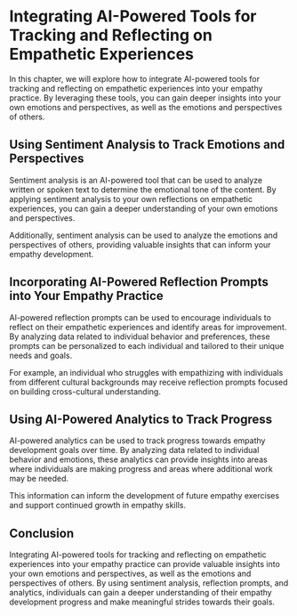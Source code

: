 # Integrating AI-Powered Tools for Tracking and Reflecting on Empathetic Experiences

In this chapter, we will explore how to integrate AI-powered tools for tracking and reflecting on empathetic experiences into your empathy practice. By leveraging these tools, you can gain deeper insights into your own emotions and perspectives, as well as the emotions and perspectives of others.

Using Sentiment Analysis to Track Emotions and Perspectives
-----------------------------------------------------------

Sentiment analysis is an AI-powered tool that can be used to analyze written or spoken text to determine the emotional tone of the content. By applying sentiment analysis to your own reflections on empathetic experiences, you can gain a deeper understanding of your own emotions and perspectives.

Additionally, sentiment analysis can be used to analyze the emotions and perspectives of others, providing valuable insights that can inform your empathy development.

Incorporating AI-Powered Reflection Prompts into Your Empathy Practice
----------------------------------------------------------------------

AI-powered reflection prompts can be used to encourage individuals to reflect on their empathetic experiences and identify areas for improvement. By analyzing data related to individual behavior and preferences, these prompts can be personalized to each individual and tailored to their unique needs and goals.

For example, an individual who struggles with empathizing with individuals from different cultural backgrounds may receive reflection prompts focused on building cross-cultural understanding.

Using AI-Powered Analytics to Track Progress
--------------------------------------------

AI-powered analytics can be used to track progress towards empathy development goals over time. By analyzing data related to individual behavior and emotions, these analytics can provide insights into areas where individuals are making progress and areas where additional work may be needed.

This information can inform the development of future empathy exercises and support continued growth in empathy skills.

Conclusion
----------

Integrating AI-powered tools for tracking and reflecting on empathetic experiences into your empathy practice can provide valuable insights into your own emotions and perspectives, as well as the emotions and perspectives of others. By using sentiment analysis, reflection prompts, and analytics, individuals can gain a deeper understanding of their empathy development progress and make meaningful strides towards their goals.
